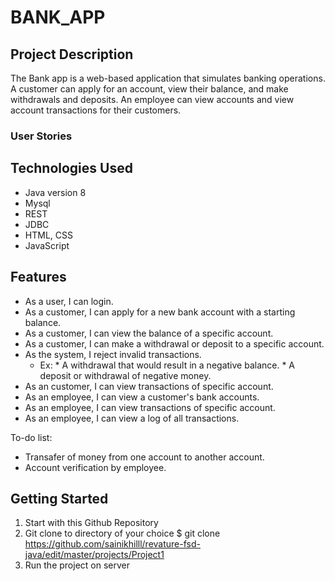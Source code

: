 # BANK_APP
## Project Description
The Bank app is a web-based application that simulates banking operations. A customer can apply for an account, view their balance, and make withdrawals and deposits. An employee can view accounts and view account transactions for their customers. 
### User Stories 


## Technologies Used
* Java version 8
* Mysql
* REST
* JDBC
* HTML, CSS 
* JavaScript

## Features
* As a user, I can login. 
* As a customer, I can apply for a new bank account with a starting balance. 
* As a customer, I can view the balance of a specific account. 
* As a customer, I can make a withdrawal or deposit to a specific account. 
* As the system, I reject invalid transactions.
    * Ex: * A withdrawal that would result in a negative balance.
          * A deposit or withdrawal of negative money.
* As an customer, I can view transactions of specific account. 
* As an employee, I can view a customer's bank accounts.
* As an employee, I can view transactions of specific account. 
* As an employee, I can view a log of all transactions.

To-do list:
* Transafer of money from one account to another account.
* Account verification by employee.

## Getting Started
1. Start with this Github Repository
2. Git clone to directory of your choice $ git clone https://github.com/sainikhilll/revature-fsd-java/edit/master/projects/Project1
3. Run the project on server 
